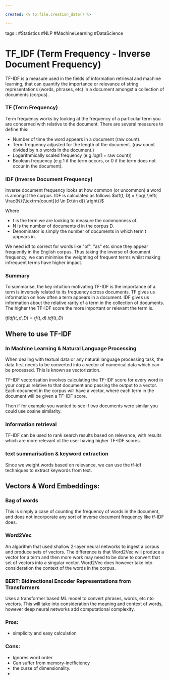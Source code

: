 ```yaml
---

created: <% tp.file.creation_date() %>

---
```

tags:: #Statistics #NLP #MachineLearning #DataScience 

# TF_IDF (Term Frequency - Inverse Document Frequency)

TF-IDF is a measure used in the fields of information retrieval and machine learning, that can quantify the importance or relevance of string representations (words, phrases, etc) in a document amongst a collection of documents (corpus).

### TF (Term Frequency)
Term frequency works by looking at the frequency of a particular term you are concerned with relative to the document. There are several measures to define this:
- Number of time the word appears in a document (raw count).
- Term frequency adjusted for the length of the document. (raw count divided by n.o words in the document.)
- Logarithmically scaled frequency (e.g $log(1+\textrm{raw count})$)
- Boolean frequency (e.g 1 if the term occurs, or 0 if the term does not occur in the document).

### IDF (Inverse Document Frequency)

Inverse document frequency looks at how common (or uncommon) a word is amongst the corpus. IDF is calculated as follows
$idf(t, D)  = \log{ \left( \frac{N}{\textrm{count}(d \in D:t\in d)} \right)}$

Where
- t is the term we are looking to measure the commonness of.
- N is the number of documents d in the corpus D.
- Denominator is simply the number of documents in which term t appears in.

We need idf to correct for words like "of", "as" etc since they appear frequently in the English corpus. Thus taking the inverse of document frequency, we can minimise the weighting of frequent terms whilst making infrequent terms have higher impact.

### Summary
To summarise, the key intuition motivating TF-IDF is the importance of a term is inversely related to its frequency across documents. 
TF gives us information on how often a term appears in a document.
IDF gives us information about the relative rarity of a term in the collection of documents.
The higher the TF-IDF score the more important or relevant the term is.

$tfidf(t, d, D) = tf(t, d) . idf(t, D)$

## Where to use TF-IDF

### In Machine Learning & Natural Language Processing
When dealing with textual data or any natural language processing task, the data first needs to be converted into a vector of numerical data which can be processed. This is known as vectorization.

TF-IDF vectorisation involves calculating the TF-IDF score for every word in your corpus relative to that document and passing the output to a vector. Each document in the corpus will have a vector, where each term in the document will be given a TF-IDF score.

Then if for example you wanted to see if two documents were similar you could use cosine similarity.

### Information retrieval
TF-IDF can be used to rank search results based on relevance, with results which are more relevant ot the user having higher TF-IDF scores.

### text summarisation & keyword extraction
Since we weight words based on relevance, we can use the tf-idf techniques to extract keywords from text.

## Vectors & Word Embeddings:

### Bag of words
This is simply a case of counting the frequency of words in the document, and does not incorporate any sort of inverse document frequency like tf-IDF does.

### Word2Vec
An algorithm that used shallow 2-layer neural networks to ingest a corpus and produce sets of vectors. The difference is that Word2Vec will produce a vector for a term and then more work may need to be done to convert that set of vectors into a singular vector. Word2Vec does however take into consideration the context of the words in the corpus.

### BERT: Bidirectional Encoder Representations from Transformers
Uses a transformer based ML model to convert phrases, words, etc nto vectors. This will take into consideration the meaning and context of words, however deep neural networks add computational complexity.

### Pros:
- simplicity and easy calculation

### Cons:
- Ignores word order
- Can suffer from memory-inefficiency
- the curse of dimensionality.
- 